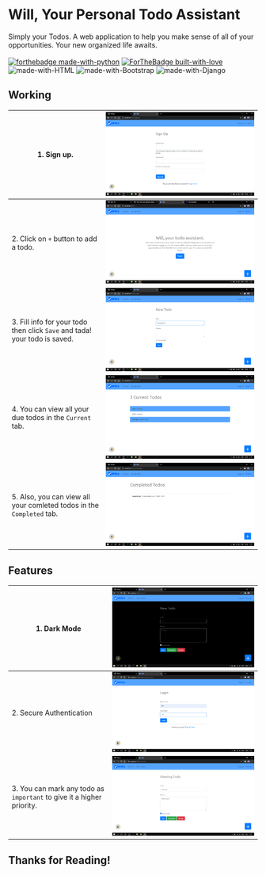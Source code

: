# Will, Your Personal Todo Assistant

Simply your Todos. A web application to help you make sense of all of your opportunities. Your new organized life awaits.<br><br>
[![forthebadge made-with-python](http://ForTheBadge.com/images/badges/made-with-python.svg)](https://www.python.org/)
[![ForTheBadge built-with-love](http://ForTheBadge.com/images/badges/built-with-love.svg)](http://kambojtarun.pythonanywhere.com/)<br>
![made-with-HTML](https://img.shields.io/badge/HTML-5.0-ff5230?style=for-the-badge&logo=HTML5)
![made-with-Bootstrap](https://img.shields.io/badge/Bootstrap-4.0-7f50b5?style=for-the-badge&logo=Bootstrap)
![made-with-Django](https://img.shields.io/badge/Django-3.0-43993d?style=for-the-badge&logo=Django)

## Working

| 1. Sign up. | ![Image not found](/Readme_Images/todo7.png) |
|-----|-----|
| 2. Click on `+` button to add a todo. | ![Image not found](/Readme_Images/todo0.png) |
| 3. Fill info for your todo then click `Save` and tada! your todo is saved. | ![Image not found](/Readme_Images/todo5.png) |
| 4. You can view all your due todos in the `Current` tab. | ![Image not found](/Readme_Images/todo2.png) |
| 5. Also, you can view all your comleted todos in the `Completed` tab. | ![Image not found](/Readme_Images/todo3.png) |

## Features

| 1. Dark Mode | ![Image not found](/Readme_Images/todo4.png) |
|-----|-----|
| 2. Secure Authentication | ![Image not found](/Readme_Images/todo1.png) |
| 3. You can mark any todo as `important` to give it a higher priority. | ![Image not found](/Readme_Images/todo6.png) |

## Thanks for Reading!

